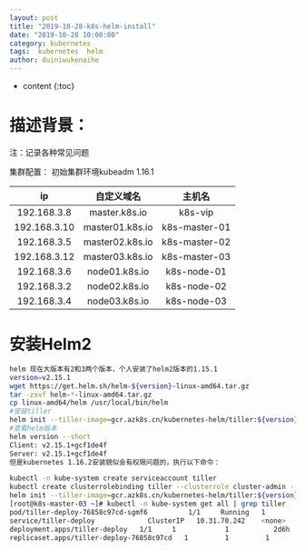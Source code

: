 ```yaml
---
layout: post
title: "2019-10-28-k8s-helm-install"
date: "2019-10-28 10:00:00"
category: kubernetes
tags:  kubernetes  helm
author: duiniwukenaihe
---
```

* content
{:toc}

 

# 描述背景：
注：记录各种常见问题

集群配置：
初始集群环境kubeadm 1.16.1

|  ip           | 自定义域名         |    主机名 |
|  :----:       |     :----:        |   :----:  |
|192.168.3.8      |  master.k8s.io    |  k8s-vip  |
|192.168.3.10    |  master01.k8s.io  |  k8s-master-01|
|192.168.3.5   |  master02.k8s.io  |  k8s-master-02| 
|192.168.3.12   |  master03.k8s.io  |  k8s-master-03|
|192.168.3.6    |  node01.k8s.io    |  k8s-node-01|
|192.168.3.2    |  node02.k8s.io    |  k8s-node-02|
|192.168.3.4    |  node03.k8s.io    |  k8s-node-03|

# 安装Helm2

  ```bash
helm 现在大版本有2和3两个版本，个人安装了helm2版本的1.15.1
version=v2.15.1
wget https://get.helm.sh/helm-${version}-linux-amd64.tar.gz
tar -zxvf helm-*-linux-amd64.tar.gz
cp linux-amd64/helm /usr/local/bin/helm
#安装tiller
helm init --tiller-image=gcr.azk8s.cn/kubernetes-helm/tiller:${version}
#查看helm版本
helm version --short
Client: v2.15.1+gcf1de4f
Server: v2.15.1+gcf1de4f
但是kubernetes 1.16.2安装貌似会有权限问题的，执行以下命令：

kubectl -n kube-system create serviceaccount tiller
kubectl create clusterrolebinding tiller --clusterrole cluster-admin --serviceaccount=kube-system:tiller
helm init --tiller-image=gcr.azk8s.cn/kubernetes-helm/tiller:${version} --service-account tiller --upgrade
[root@k8s-master-03 ~]# kubectl -n kube-system get all | grep tiller
pod/tiller-deploy-76858c97cd-sgmf6          1/1     Running   1          2d6h
service/tiller-deploy             ClusterIP   10.31.70.242    <none>        44134/TCP                          2d6h
deployment.apps/tiller-deploy   1/1     1            1           2d6h
replicaset.apps/tiller-deploy-76858c97cd   1         1         1       2d6h

```




